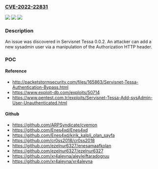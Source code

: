 ### [CVE-2022-22831](https://cve.mitre.org/cgi-bin/cvename.cgi?name=CVE-2022-22831)
![](https://img.shields.io/static/v1?label=Product&message=n%2Fa&color=blue)
![](https://img.shields.io/static/v1?label=Version&message=n%2Fa&color=blue)
![](https://img.shields.io/static/v1?label=Vulnerability&message=n%2Fa&color=brighgreen)

### Description

An issue was discovered in Servisnet Tessa 0.0.2. An attacker can add a new sysadmin user via a manipulation of the Authorization HTTP header.

### POC

#### Reference
- http://packetstormsecurity.com/files/165863/Servisnet-Tessa-Authentication-Bypass.html
- https://www.exploit-db.com/exploits/50714
- https://www.pentest.com.tr/exploits/Servisnet-Tessa-Add-sysAdmin-User-Unauthenticated.html

#### Github
- https://github.com/ARPSyndicate/cvemon
- https://github.com/Enes4xd/Enes4xd
- https://github.com/Enes4xd/kirik_kalpli_olan_sayfa
- https://github.com/cr0ss2018/cr0ss2018
- https://github.com/ezelnur6327/enesamaafkolan
- https://github.com/ezelnur6327/ezelnur6327
- https://github.com/xr4aleyna/aleyleiftaradogruu
- https://github.com/xr4aleyna/xr4aleyna

